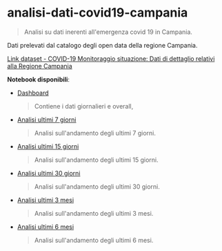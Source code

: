 # analisi-dati-covid19-campania
> Analisi su dati inerenti all'emergenza covid 19 in Campania. 

Dati prelevati dal catalogo degli open data della regione Campania.

[Link dataset - COVID-19 Monitoraggio situazione: Dati di dettaglio relativi alla Regione Campania](https://dati.regione.campania.it/catalogo/datasetdetail/covid-19-monitoraggio-situazione-dati-di-dettaglio-relativi-alla-regione-campania)


**Notebook disponibili**:

- [Dashboard](notebooks/01-dashboard.ipynb)
  > Contiene i dati giornalieri e overall,
- [Analisi ultimi 7 giorni](notebooks/02-analisi-7-giorni.ipynb)
  > Analisi sull'andamento degli ultimi 7 giorni.
- [Analisi ultimi 15 giorni](notebooks/03-analisi-15-giorni.ipynb)
  > Analisi sull'andamento degli ultimi 15 giorni.
- [Analisi ultimi 30 giorni](notebooks/04-analisi-30-giorni.ipynb)
  > Analisi sull'andamento degli ultimi 30 giorni.
- [Analisi ultimi 3 mesi](notebooks/05-analisi-3-mesi.ipynb)
  > Analisi sull'andamento degli ultimi 3 mesi.
- [Analisi ultimi 6 mesi](notebooks/06-analisi-6-mesi.ipynb)
  > Analisi sull'andamento degli ultimi 6 mesi.

